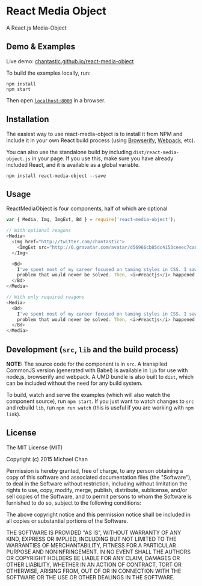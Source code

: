 # React Media Object

A React.js Media-Object


## Demo & Examples

Live demo: [chantastic.github.io/react-media-object](http://chantastic.github.io/react-media-object/)

To build the examples locally, run:

```
npm install
npm start
```

Then open [`localhost:8000`](http://localhost:8000) in a browser.


## Installation

The easiest way to use react-media-object is to install it from NPM and include it in your own React build process (using [Browserify](http://browserify.org), [Webpack](http://webpack.github.io/), etc).

You can also use the standalone build by including `dist/react-media-object.js` in your page. If you use this, make sure you have already included React, and it is available as a global variable.

```
npm install react-media-object --save
```


## Usage

ReactMediaObject is four components, half of which are optional

```js
var { Media, Img, ImgExt, Bd } = require('react-media-object');

// With optional reagons
<Media>
  <Img href="http://twitter.com/chantastic">
    <ImgExt src="http://0.gravatar.com/avatar/d56966cb85dc4153ceeec7ca0bdb568e" alt="chantastic" />
  </Img>

  <Bd>
    I've spent most of my career focused on taming styles in CSS. I saw it as a
    problem that would never be solved. Then, <i>#reactjs</i> happened.
  </Bd>
</Media>

// With only required reagons
<Media>
  <Bd>
    I've spent most of my career focused on taming styles in CSS. I saw it as a
    problem that would never be solved. Then, <i>#reactjs</i> happened.
  </Bd>
</Media>
```

## Development (`src`, `lib` and the build process)

**NOTE:** The source code for the component is in `src`. A transpiled CommonJS version (generated with Babel) is available in `lib` for use with node.js, browserify and webpack. A UMD bundle is also built to `dist`, which can be included without the need for any build system.

To build, watch and serve the examples (which will also watch the component source), run `npm start`. If you just want to watch changes to `src` and rebuild `lib`, run `npm run watch` (this is useful if you are working with `npm link`).

## License

The MIT License (MIT)

Copyright (c) 2015 Michael Chan

Permission is hereby granted, free of charge, to any person obtaining a copy
of this software and associated documentation files (the "Software"), to deal
in the Software without restriction, including without limitation the rights
to use, copy, modify, merge, publish, distribute, sublicense, and/or sell
copies of the Software, and to permit persons to whom the Software is
furnished to do so, subject to the following conditions:

The above copyright notice and this permission notice shall be included in
all copies or substantial portions of the Software.

THE SOFTWARE IS PROVIDED "AS IS", WITHOUT WARRANTY OF ANY KIND, EXPRESS OR
IMPLIED, INCLUDING BUT NOT LIMITED TO THE WARRANTIES OF MERCHANTABILITY,
FITNESS FOR A PARTICULAR PURPOSE AND NONINFRINGEMENT. IN NO EVENT SHALL THE
AUTHORS OR COPYRIGHT HOLDERS BE LIABLE FOR ANY CLAIM, DAMAGES OR OTHER
LIABILITY, WHETHER IN AN ACTION OF CONTRACT, TORT OR OTHERWISE, ARISING FROM,
OUT OF OR IN CONNECTION WITH THE SOFTWARE OR THE USE OR OTHER DEALINGS IN
THE SOFTWARE.
